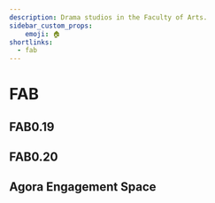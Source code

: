 ```yaml
---
description: Drama studios in the Faculty of Arts.
sidebar_custom_props:
    emoji: 🏠
shortlinks:
  - fab
---
```

# FAB

## FAB0.19


<!-- ### [Campus Map](https://campus.warwick.ac.uk/search/623c8961421e6f5928c0fb67?projectId=warwick)

<iframe width="100%" height="600" src="https://campus.warwick.ac.uk/search/623c8961421e6f5928c0fb67?projectId=warwick"></iframe> -->

## FAB0.20

<!-- ### [Campus Map](https://campus.warwick.ac.uk/search/623c8961421e6f5928c0fb6a?projectId=warwick)

<iframe width="100%" height="600" src="https://campus.warwick.ac.uk/search/623c8961421e6f5928c0fb6a?projectId=warwick"></iframe> -->


## Agora Engagement Space